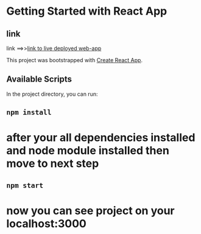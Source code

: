 # Getting Started with React App
## link
<p>link  ==>><a style="" href="https://pankajsahu19056.github.io/faculty-dashboard/">link to live deployed web-app</a></p> 

This project was bootstrapped with [Create React App](https://github.com/facebook/create-react-app).

## Available Scripts

In the project directory, you can run:

## `npm install`
# after your all dependencies installed and node module installed then move to next step 
## `npm start`
# now you can see project on your localhost:3000
